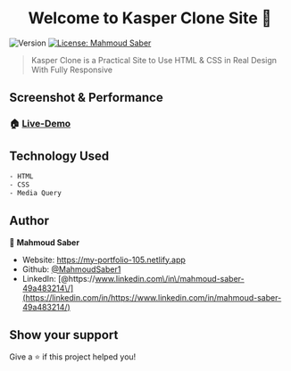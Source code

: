 <h1 align="center">Welcome to Kasper Clone Site 👋</h1>
<p>
  <img alt="Version" src="https://img.shields.io/badge/version-1.0.1-blue.svg?cacheSeconds=2592000" />
  <a href="#" target="_blank">
    <img alt="License: Mahmoud Saber" src="https://img.shields.io/badge/License-Mahmoud Saber-yellow.svg" />
  </a>
</p>

> Kasper Clone is a Practical Site to Use HTML & CSS in Real Design With Fully Responsive

## Screenshot & Performance

### 🏠 [Live-Demo](https://kasper-clone.netlify.app/)

## Technology Used

```sh
- HTML
- CSS
- Media Query
```

## Author

👤 **Mahmoud Saber**

- Website: https://my-portfolio-105.netlify.app
- Github: [@MahmoudSaber1](https://github.com/MahmoudSaber1)
- LinkedIn: [@https:\/\/www.linkedin.com\/in\/mahmoud-saber-49a483214\/](https://linkedin.com/in/https://www.linkedin.com/in/mahmoud-saber-49a483214/)

## Show your support

Give a ⭐️ if this project helped you!
